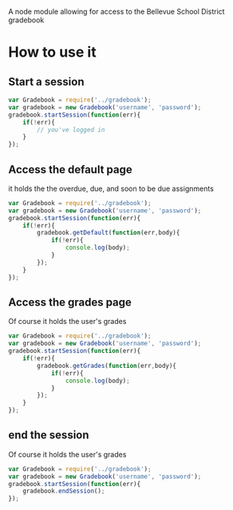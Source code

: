 A node module allowing for access to the Bellevue School District gradebook

# How to use it
## Start a session
``` js
var Gradebook = require('../gradebook');
var gradebook = new Gradebook('username', 'password');
gradebook.startSession(function(err){
	if(!err){
		// you've logged in
	}
});
```
## Access the default page
it holds the the overdue, due, and soon to be due assignments
``` js
var Gradebook = require('../gradebook');
var gradebook = new Gradebook('username', 'password');
gradebook.startSession(function(err){
	if(!err){
		gradebook.getDefault(function(err,body){
			if(!err){
				console.log(body);
			}
		});
	}
});
```
## Access the grades page
Of course it holds the user's grades
``` js
var Gradebook = require('../gradebook');
var gradebook = new Gradebook('username', 'password');
gradebook.startSession(function(err){
	if(!err){
		gradebook.getGrades(function(err,body){
			if(!err){
				console.log(body);
			}
		});
	}
});
```
## end the session
Of course it holds the user's grades
``` js
var Gradebook = require('../gradebook');
var gradebook = new Gradebook('username', 'password');
gradebook.startSession(function(err){
	gradebook.endSession();
});
```